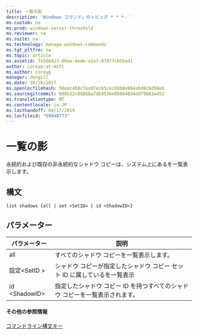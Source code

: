```yaml
---
title: 一覧の影
description: 'Windows コマンド」のトピック * * *- '
ms.custom: na
ms.prod: windows-server-threshold
ms.reviewer: na
ms.suite: na
ms.technology: manage-windows-commands
ms.tgt_pltfrm: na
ms.topic: article
ms.assetid: fe568423-00ae-4ede-a1e7-07977cb50ad1
author: coreyp-at-msft
ms.author: coreyp
manager: dongill
ms.date: 10/16/2017
ms.openlocfilehash: 50e4c4b8c7ea97ec65cecb6b8e904abd8c6d98eb
ms.sourcegitcommit: 0d0b32c8986ba7db9536e0b8648d4ddf9b03e452
ms.translationtype: MT
ms.contentlocale: ja-JP
ms.lasthandoff: 04/17/2019
ms.locfileid: "59848773"
---
```

# <a name="list-shadows"></a>一覧の影



永続的および既存の非永続的なシャドウ コピーは、システム上にあるを一覧表示します。

## <a name="syntax"></a>構文

```
list shadows {all | set <SetID> | id <ShadowID>}
```

## <a name="parameters"></a>パラメーター

|パラメーター|説明|
|---------|-----------|
|all|すべてのシャドウ コピーを一覧表示します。|
|設定\<SetID >|シャドウ コピーが指定したシャドウ コピー セット ID に属しているを一覧表示|
|id \<ShadowID>|指定したシャドウ コピー ID を持つすべてのシャドウ コピーを一覧表示されます。|

#### <a name="additional-references"></a>その他の参照情報

[コマンドライン構文キー](command-line-syntax-key.md)